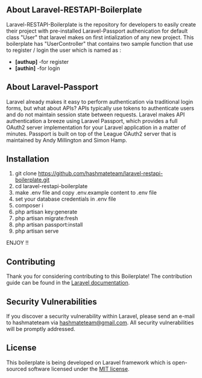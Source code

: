 ## About Laravel-RESTAPI-Boilerplate

Laravel-RESTAPI-Boilerplate is the repository for developers to easily create their project with pre-installed Laravel-Passport authenication for default class "User" that laravel makes on first intialization of any new project.
This boilerplate has "UserController" that contains two sample function that use to register / login the user which is named as :
- **[authup]** -for register
- **[authin]** -for login


## About Laravel-Passport

Laravel already makes it easy to perform authentication via traditional login forms, but what about APIs? APIs typically use tokens to authenticate users and do not maintain session state between requests. Laravel makes API authentication a breeze using Laravel Passport, which provides a full OAuth2 server implementation for your Laravel application in a matter of minutes. Passport is built on top of the League OAuth2 server that is maintained by Andy Millington and Simon Hamp.

## Installation

1. git clone https://github.com/hashmateteam/laravel-restapi-boilerplate.git
2. cd laravel-restapi-boilerplate
3. make .env file and copy .env.example content to .env file
4. set your database credentials in .env file
5. composer i
6. php artisan key:generate
7. php artisan migrate:fresh
8. php artisan passport:install
9. php artisan serve

ENJOY !!

## Contributing

Thank you for considering contributing to this Boilerplate! The contribution guide can be found in the [Laravel documentation](https://laravel.com/docs/contributions).


## Security Vulnerabilities

If you discover a security vulnerability within Laravel, please send an e-mail to hashmateteam via [hashmateteam@gmail.com](mailto:hashmateteam@gmail.com). All security vulnerabilities will be promptly addressed.

## License

This boilerplate is being developed on Laravel framework which is open-sourced software licensed under the [MIT license](https://opensource.org/licenses/MIT).